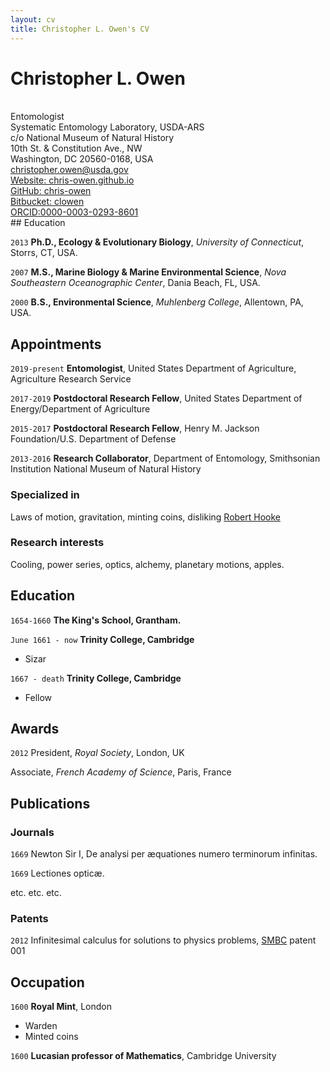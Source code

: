 ```yaml
---
layout: cv
title: Christopher L. Owen's CV
---
```

# Christopher L. Owen  
<br/>
Entomologist<br/>
Systematic Entomology Laboratory, USDA-ARS<br/>
c/o National Museum of Natural History<br/>
10th St. & Constitution Ave., NW<br/>
Washington, DC 20560-0168, USA<br/>
<a href="christopher.owen@usda.gov">christopher.owen@usda.gov</a><br/>
<div id="webaddress">
  <a href="https://chris-owen.github.io"><i class="fas fa-home"></i> Website: chris-owen.github.io</a><br/> 
  <a href="https://github.com/chris-owen"><i class="fab fa-github"></i> GitHub: chris-owen</a><br/>
  <a href="https://bitbucket.org/clowen"><i class="ai ai-orcid"></i> Bitbucket: clowen</a><br/>
  <a href="https://orcid.org/0000-0003-0293-8601"><i class="ai ai-orcid"></i> ORCID:0000-0003-0293-8601</a><br/>
</div>  
## Education

`2013`
**Ph.D., Ecology & Evolutionary Biology**, *University of Connecticut*, Storrs, CT, USA.

`2007`
**M.S., Marine Biology & Marine Environmental Science**, *Nova Southeastern Oceanographic Center*, Dania Beach, FL, USA.

`2000`
**B.S., Environmental Science**, *Muhlenberg College*, Allentown, PA, USA.

## Appointments

`2019-present`
**Entomologist**, United States Department of Agriculture, Agriculture Research Service

`2017-2019`
**Postdoctoral Research Fellow**, United States Department of Energy/Department of Agriculture

`2015-2017`
**Postdoctoral Research Fellow**, Henry M. Jackson Foundation/U.S. Department of Defense

`2013-2016`
**Research Collaborator**, Department of Entomology, Smithsonian Institution National Museum of Natural History

### Specialized in

Laws of motion, gravitation, minting coins, disliking [Robert Hooke](http://en.wikipedia.org/wiki/Robert_Hooke)


### Research interests

Cooling, power series, optics, alchemy, planetary motions, apples.


## Education

`1654-1660`
__The King's School, Grantham.__

`June 1661 - now`
__Trinity College, Cambridge__

- Sizar

`1667 - death`
__Trinity College, Cambridge__

- Fellow



## Awards

`2012`
President, *Royal Society*, London, UK

Associate, *French Academy of Science*, Paris, France



## Publications

<!-- A list is also available [online](http://scholar.google.co.uk/citations?user=LTOTl0YAAAAJ) -->

### Journals

`1669`
Newton Sir I, De analysi per æquationes numero terminorum infinitas. 

`1669`
Lectiones opticæ.

etc. etc. etc.

### Patents

`2012`
Infinitesimal calculus for solutions to physics problems, [SMBC](http://www.techdirt.com/articles/20121011/09312820678/if-patents-had-been-around-time-newton.shtml) patent 001


## Occupation

`1600`
__Royal Mint__, London

- Warden
- Minted coins

`1600`
__Lucasian professor of Mathematics__, Cambridge University



<!-- ### Footer

Last updated: May 2013 -->


